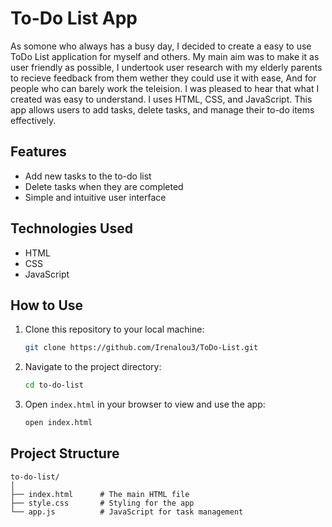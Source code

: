 # To-Do List App
As somone who always has a busy day, I decided to create a easy to use ToDo List application for myself and others. My main aim was to make it as user friendly as possible, I undertook user research with my elderly parents to recieve feedback from them wether they could use it with ease, And for people who can barely work the teleision. I was pleased to hear that what I created was easy to understand. I uses HTML, CSS, and JavaScript. This app allows users to add tasks, delete tasks, and manage their to-do items effectively.

## Features

- Add new tasks to the to-do list
- Delete tasks when they are completed
- Simple and intuitive user interface

## Technologies Used

- HTML
- CSS
- JavaScript

## How to Use

1. Clone this repository to your local machine:
    ```bash
    git clone https://github.com/Irenalou3/ToDo-List.git
    ```

2. Navigate to the project directory:
    ```bash
    cd to-do-list
    ```

3. Open `index.html` in your browser to view and use the app:
    ```bash
    open index.html
    ```

## Project Structure

```plaintext
to-do-list/
│
├── index.html      # The main HTML file
├── style.css       # Styling for the app
└── app.js          # JavaScript for task management
